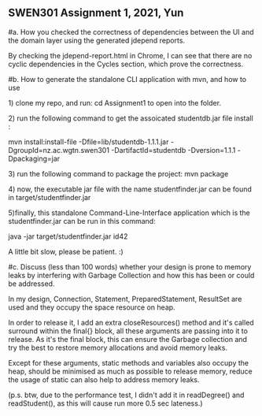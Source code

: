 ## SWEN301 Assignment 1, 2021, Yun

#a. How you checked the correctness of dependencies between the UI and the domain layer using the generated jdepend reports.
<p>
By checking the jdepend-report.html in Chrome, I can see that there are no cyclic dependencies in the Cycles section, which prove the correctness.
<p>


#b. How to generate the standalone CLI application with mvn, and how to use
<p>
1) clone my repo, and run: cd Assignment1 to open into the folder.
<p>
2) run the following command to get the assoicated studentdb.jar file install :<p>
mvn install:install-file -Dfile=lib/studentdb-1.1.1.jar -DgroupId=nz.ac.wgtn.swen301 -DartifactId=studentdb -Dversion=1.1.1 -Dpackaging=jar
<p>
3) run the following command to package the project: mvn package
<p>
4) now, the executable jar file with the name studentfinder.jar can be found in target/studentfinder.jar
<p>
5)finally, this standalone Command-Line-Interface application which is the studentfinder.jar can be run in this command:<p>
java -jar target/studentfinder.jar id42
<p>A little bit slow, please be patient. :)
<p>
#c. Discuss (less than 100 words) whether your design is prone to memory leaks by interfering with Garbage Collection and how this has been or could be addressed.
<p>
In my design, Connection, Statement, PreparedStatement, ResultSet are used and they occupy the space resource on heap. <p>
In order to release it, I add an extra closeResources() method and it's called surround within the final{} block, all these arguments are passing into it to release. As it's the final block, this can ensure the Garbage collection and try the best to restore memory allocations and avoid memory leaks.<p>
Except for these arguments, static methods and variables also occupy the heap, should be minimised as much as possible to release memory, reduce the usage of static can also help to address memory leaks.
<p>
 (p.s. btw, due to the performance test, I didn't add it in readDegree() and readStudent(), as this will cause run more 0.5 sec lateness.)


